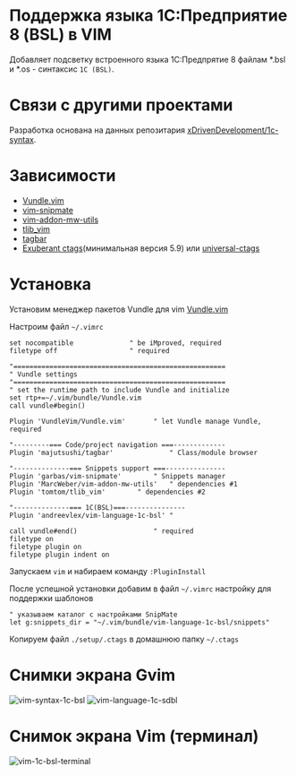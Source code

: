 # Поддержка языка 1С:Предприятие 8 (BSL) в VIM

Добавляет подсветку встроенного языка 1С:Предпрятие 8 файлам \*.bsl и \*.os - синтаксис `1C (BSL)`.  

# Связи с другими проектами
Разработка основана на данных репозитария [xDrivenDevelopment/1c-syntax](https://github.com/xDrivenDevelopment/1c-syntax).

# Зависимости
* [Vundle.vim](https://github.com/VundleVim/Vundle.vim)
* [vim-snipmate](https://github.com/garbas/vim-snipmate)
* [vim-addon-mw-utils](https://github.com/MarcWeber/vim-addon-mw-utils)
* [tlib_vim](https://github.com/tomtom/tlib_vim)
* [tagbar](https://github.com/majutsushi/tagbar)
* [Exuberant ctags](http://ctags.sourceforge.net/)(минимальная версия 5.9) или [universal-ctags](https://github.com/universal-ctags/ctags)

# Установка
Установим менеджер пакетов Vundle для vim [Vundle.vim](https://github.com/VundleVim/Vundle.vim)

Настроим файл `~/.vimrc`
```vim
set nocompatible              " be iMproved, required
filetype off                  " required

"=====================================================
" Vundle settings
"=====================================================
" set the runtime path to include Vundle and initialize
set rtp+=~/.vim/bundle/Vundle.vim
call vundle#begin()

Plugin 'VundleVim/Vundle.vim'		" let Vundle manage Vundle, required

"---------=== Code/project navigation ===-------------
Plugin 'majutsushi/tagbar'          	" Class/module browser

"--------------=== Snippets support ===---------------
Plugin 'garbas/vim-snipmate'		" Snippets manager
Plugin 'MarcWeber/vim-addon-mw-utils'	" dependencies #1
Plugin 'tomtom/tlib_vim'		" dependencies #2

"--------------=== 1С(BSL)===---------------
Plugin 'andreevlex/vim-language-1c-bsl' "

call vundle#end()            		" required
filetype on
filetype plugin on
filetype plugin indent on
```
Запускаем `vim` и набираем команду `:PluginInstall`

После успешной установки добавим в файл `~/.vimrc` настройку для поддержки шаблонов
```vim
" указываем каталог с настройками SnipMate
let g:snippets_dir = "~/.vim/bundle/vim-language-1c-bsl/snippets"
```

Копируем файл `./setup/.ctags` в домашнюю папку `~/.ctags`

# Снимки экрана Gvim
![vim-syntax-1c-bsl](https://cloud.githubusercontent.com/assets/20382553/19023013/51bbcf1c-88f5-11e6-89a0-406e6716c4ee.png)
![vim-language-1c-sdbl](https://cloud.githubusercontent.com/assets/20382553/19448621/af0fa6e2-94b3-11e6-948a-a46821e181d2.png)

# Снимок экрана Vim (терминал)
![vim-1c-bsl-terminal](https://cloud.githubusercontent.com/assets/20382553/19032706/744de89a-896c-11e6-9acf-0ef9e859aaf9.png)
